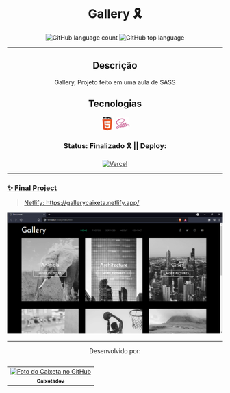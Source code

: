 <h1 align = "center">Gallery 🎗</h1>
<p align = "center"><img alt="GitHub language count" src="https://img.shields.io/github/languages/count/Caixetadev/gallery">
  <img alt="GitHub top language" src="https://img.shields.io/github/languages/top/caixetadev/gallery?color=green">
  
  ---
  
 <h2 align = "center"> Descrição </h2>
 <p align = "center">Gallery, Projeto feito em uma aula de SASS</p>

<h2 align = "center">Tecnologias</h2>

<p align = "center">
<code><img height="32" src="https://raw.githubusercontent.com/github/explore/80688e429a7d4ef2fca1e82350fe8e3517d3494d/topics/html/html.png" alt="HTML5"/></code>
<code><img height="32" src="https://raw.githubusercontent.com/github/explore/80688e429a7d4ef2fca1e82350fe8e3517d3494d/topics/sass/sass.png" alt="CSS"/></code>

</p>

<h3 align = "center">Status: Finalizado 🎗 || Deploy: </h3>  
<p align = "center"><a href = "https://gallerycaixeta.netlify.app/"><img alt="Vercel" src="https://img.shields.io/badge/vercel%20-%23000000.svg?&style=for-the-badge&logo=vercel&logoColor=white"/</a></p>

---
### ✨ Final Project
> Netlify: https://gallerycaixeta.netlify.app/
<p align="center">
  <img src="https://github.com/Caixetadev/Gallery/blob/main/assets/img/homegallery.png?raw=true" alt="Photo Gallery" />
</p>

---

<p align = "center"> Desenvolvido por:</p>

<table align="left"> <tr Style display inline-block> <td align="center"> <a href="https://github.com/Caixetadev"> <img src="https://avatars.githubusercontent.com/u/87894998?v=4" width="100px;" alt="Foto do Caixeta no GitHub"/><br> <sub> <b>Caixetadev</b> </sub> </a> </td> </table>

---
